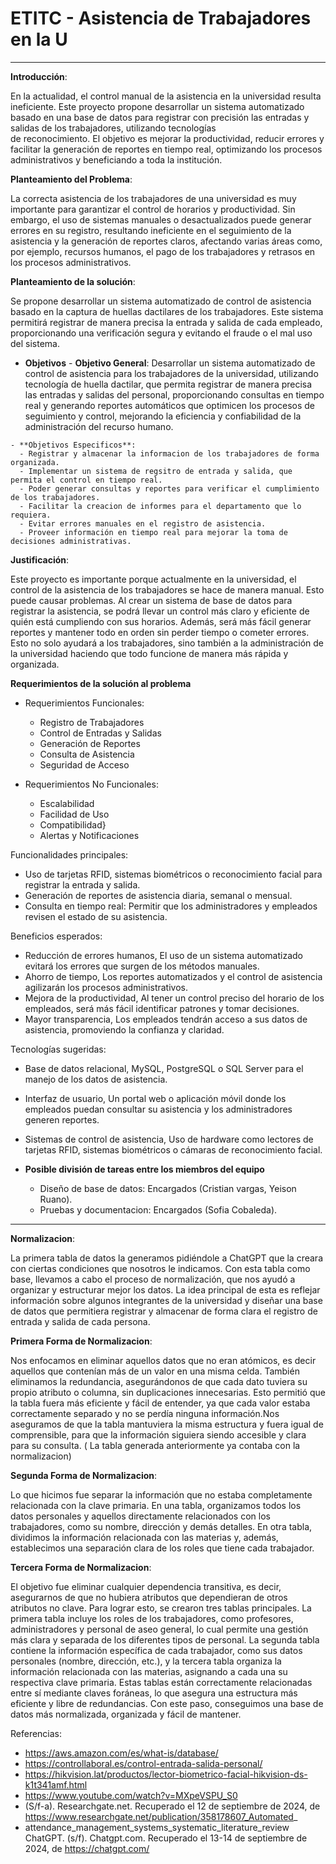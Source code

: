 # ETITC - Asistencia de Trabajadores en la U
---

**Introducción**:

En la actualidad, el control manual de la asistencia en la universidad resulta ineficiente. 
Este proyecto propone desarrollar un sistema automatizado basado en una base de datos para 
registrar con precisión las entradas y salidas de los trabajadores, utilizando tecnologías  
de reconocimiento. El objetivo es mejorar la productividad, reducir 
errores y facilitar la generación de reportes en tiempo real, optimizando los procesos 
administrativos y beneficiando a toda la institución.


**Planteamiento del Problema**:

   La correcta asistencia de los trabajadores de una universidad es muy importante para garantizar el control de horarios y
   productividad. Sin embargo, el uso de sistemas manuales o desactualizados puede generar errores en su registro, 
   resultando ineficiente en el seguimiento de la asistencia y la generación de reportes claros, afectando varias áreas 
   como, por ejemplo, recursos humanos, el pago de los trabajadores y retrasos en los procesos administrativos.

**Planteamiento de la solución**:

  Se propone desarrollar un sistema automatizado de control de asistencia basado en la captura de huellas dactilares de los trabajadores. 
  Este sistema permitirá registrar de manera precisa la entrada y salida de cada empleado, proporcionando una verificación  segura y evitando el fraude o el mal uso del sistema. 
  
   - **Objetivos**
    - **Objetivo General**: Desarrollar un sistema automatizado de control de asistencia para los trabajadores de la universidad,
      utilizando tecnología de huella dactilar, que permita registrar de manera precisa las entradas y salidas del personal,
      proporcionando consultas en tiempo real y generando reportes automáticos que optimicen los procesos de seguimiento y control,
      mejorando la eficiencia y confiabilidad de la administración del recurso humano.
      
    - **Objetivos Especificos**:
      - Registrar y almacenar la informacion de los trabajadores de forma organizada.
      - Implementar un sistema de regsitro de entrada y salida, que permita el control en tiempo real.
      - Poder generar consultas y reportes para verificar el cumplimiento de los trabajadores.
      - Facilitar la creacion de informes para el departamento que lo requiera.
      - Evitar errores manuales en el registro de asistencia.
      - Proveer información en tiempo real para mejorar la toma de decisiones administrativas.
  
**Justificación**:

  Este proyecto es importante porque actualmente en la universidad, el control de la asistencia de los trabajadores se hace de
  manera manual. Esto puede causar problemas. Al crear un sistema de base de datos para registrar la asistencia, se podrá llevar un
  control más claro y eficiente de quién está cumpliendo con sus horarios. Además, será más fácil generar reportes y mantener
  todo en orden sin perder tiempo o cometer errores. Esto no solo ayudará a los trabajadores, sino también a la administración
  de la universidad haciendo que todo funcione de manera más rápida y organizada.

**Requerimientos de la solución al problema**

   - Requerimientos Funcionales:
     - Registro de Trabajadores
     - Control de Entradas y Salidas
     - Generación de Reportes
     - Consulta de Asistencia
     - Seguridad de Acceso

   - Requerimientos No Funcionales:
     - Escalabilidad
     - Facilidad de Uso
     - Compatibilidad}
     - Alertas y Notificaciones
    

        
 Funcionalidades principales:
- Uso de tarjetas RFID, sistemas biométricos o reconocimiento facial para registrar la entrada y salida.
- Generación de reportes de asistencia diaria, semanal o mensual.
- Consulta en tiempo real: Permitir que los administradores y empleados revisen el estado de su asistencia.
  
Beneficios esperados:
- Reducción de errores humanos, El uso de un sistema automatizado evitará los errores que surgen de los métodos manuales.
- Ahorro de tiempo, Los reportes automatizados y el control de asistencia agilizarán los procesos administrativos.
- Mejora de la productividad, Al tener un control preciso del horario de los empleados, será más fácil identificar patrones y tomar decisiones.
- Mayor transparencia, Los empleados tendrán acceso a sus datos de asistencia, promoviendo la confianza y claridad.

 Tecnologías sugeridas:
   - Base de datos relacional, MySQL, PostgreSQL o SQL Server para el manejo de los datos de asistencia.
   - Interfaz de usuario, Un portal web o aplicación móvil donde los empleados puedan consultar su asistencia y los administradores 
     generen reportes.
   - Sistemas de control de asistencia, Uso de hardware como lectores de tarjetas RFID, sistemas biométricos o cámaras de 
     reconocimiento facial.

- **Posible división de tareas entre los miembros del equipo**
  
     - Diseño de base de datos:
        Encargados (Cristian vargas, Yeison Ruano).
     - Pruebas y documentacion:
        Encargados (Sofia Cobaleda).


---
**Normalizacion**:

La primera tabla de datos la generamos pidiéndole a ChatGPT que la creara con ciertas condiciones que nosotros le indicamos. Con esta tabla como base, llevamos a cabo el proceso de normalización, que nos ayudó a organizar y estructurar mejor los datos. La idea principal de esta es reflejar información sobre algunos integrantes de la universidad y diseñar una base de datos que permitiera registrar y almacenar de forma clara el registro de entrada y salida de cada persona. 

**Primera Forma de Normalizacion**:

Nos enfocamos en eliminar aquellos datos que no eran atómicos, es decir aquellos que contenían más de un valor en una misma celda. También eliminamos la redundancia, asegurándonos de que cada dato tuviera su propio atributo o columna, sin duplicaciones innecesarias. Esto permitió que la tabla fuera más eficiente y fácil de entender, ya que cada valor estaba correctamente separado y no se perdía ninguna información.Nos aseguramos de que la tabla mantuviera la misma estructura y fuera igual de comprensible, para que la información siguiera siendo accesible y clara para su consulta.
( La tabla generada anteriormente ya contaba con la normalizacion)



**Segunda Forma de Normalizacion**:

Lo que hicimos fue separar la información que no estaba completamente relacionada con la clave primaria. En una tabla, organizamos todos los datos personales y aquellos directamente relacionados con los trabajadores, como su nombre, dirección y demás detalles. En otra tabla, dividimos la información relacionada con las materias y, además, establecimos una separación clara de los roles que tiene cada trabajador. 

**Tercera Forma de Normalizacion**:

El objetivo fue eliminar cualquier dependencia transitiva, es decir, asegurarnos de que no hubiera atributos que dependieran de otros atributos no clave. Para lograr esto, se crearon tres tablas principales. La primera tabla incluye los roles de los trabajadores, como profesores, administradores y personal de aseo general, lo cual permite una gestión más clara y separada de los diferentes tipos de personal. La segunda tabla contiene la información específica de cada trabajador, como sus datos personales (nombre, dirección, etc.), y la tercera tabla organiza la información relacionada con las materias, asignando a cada una su respectiva clave primaria. Estas tablas están correctamente relacionadas entre sí mediante claves foráneas, lo que asegura una estructura más eficiente y libre de redundancias. Con este paso, conseguimos una base de datos más normalizada, organizada y fácil de mantener.





Referencias:
   - https://aws.amazon.com/es/what-is/database/
   - https://controllaboral.es/control-entrada-salida-personal/
   - https://hikvision.lat/productos/lector-biometrico-facial-hikvision-ds-k1t341amf.html
   - https://www.youtube.com/watch?v=MXpeVSPU_S0
   - (S/f-a). Researchgate.net. Recuperado el 12 de septiembre de 2024, de 
     https://www.researchgate.net/publication/358178607_Automated_
   - attendance_management_systems_systematic_literature_review
     ChatGPT. (s/f). Chatgpt.com. Recuperado el 13-14 de septiembre de 2024, de https://chatgpt.com/
